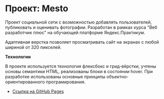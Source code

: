 # Проект: Mesto

Проект социальной сети с возможностью добавлять пользователей, публиковать и оценивать фотографии. Разработан в рамках курса "Веб разработчик плюс" на обучающей платформе Яндекс.Практикум.

Адаптивная верстка позволяет просматривать сайт на экранах с любой шириной от 320 пикселей.

**Технологии**

В проекте используется технология флексбокс и грид-вёрстки, учтены основы семантики HTML, реализованы блоки в состоянии hover.
При разработке использованы основные принципы объектно-ориентированного програмирования.


* [Ссылка на GitHub Pages](https://EugeneSkor.github.io/mesto-project/)
